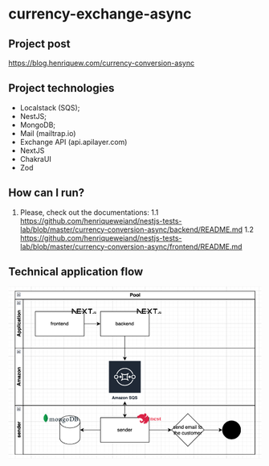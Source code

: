 # currency-exchange-async

## Project post
https://blog.henriquew.com/currency-conversion-async

## Project technologies
- Localstack (SQS);
- NestJS;
- MongoDB;
- Mail (mailtrap.io)
- Exchange API (api.apilayer.com)
- NextJS
- ChakraUI
- Zod

## How can I run?
1. Please, check out the documentations:
1.1 https://github.com/henriqueweiand/nestjs-tests-lab/blob/master/currency-conversion-async/backend/README.md
1.2 https://github.com/henriqueweiand/nestjs-tests-lab/blob/master/currency-conversion-async/frontend/README.md

## Technical application flow

![Preview](https://raw.githubusercontent.com/henriqueweiand/nestjs-tests-lab/master/currency-conversion-async/flow-diagram.png)
